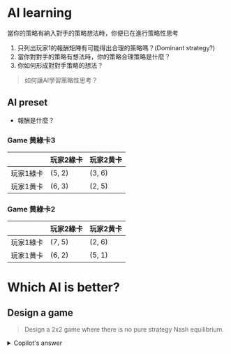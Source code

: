 # AI learning

當你的策略有納入對手的策略想法時，你便已在進行策略性思考

  1. 只列出玩家1的報酬矩陣有可能得出合理的策略嗎？(Dominant strategy?)  
  2. 當你對對手的策略有想法時，你的策略合理策略是什麼？  
  3. 你如何形成對對手策略的想法？  

> 如何讓AI學習策略性思考？


## AI preset

  - 報酬是什麼？

### Game 黄綠卡3

|  |玩家2綠卡  |玩家2黄卡  |
|---|---|---|
|玩家1綠卡  |(5, 2)  |(3, 6)  |
|玩家1黄卡  |(6, 3)  |(2, 5)  |

### Game 黄綠卡2

|  |玩家2綠卡  |玩家2黄卡  |
|---|---|---|
|玩家1綠卡  |(7, 5)  |(2, 6)  |
|玩家1黄卡  |(6, 2)  |(5, 1)  |

# Which AI is better? 

## Design a game

> Design a 2x2 game where there is no pure strategy Nash equilibrium.

<details>
<summary>Copilot's answer</summary>

Sure! Let's design a 2x2 game where there is no pure strategy Nash equilibrium. Here's an example:

### Game Matrix

|          | Player B: Left | Player B: Right |
|----------|----------------|-----------------|
| **Player A: Up**    | (2, 1)          | (0, 0)           |
| **Player A: Down**  | (0, 0)          | (1, 2)           |

### Explanation

In this game:
- If Player A chooses Up and Player B chooses Left, the payoff is (2, 1).
- If Player A chooses Up and Player B chooses Right, the payoff is (0, 0).
- If Player A chooses Down and Player B chooses Left, the payoff is (0, 0).
- If Player A chooses Down and Player B chooses Right, the payoff is (1, 2).

To check for pure strategy Nash equilibria, we need to see if there are any strategies where neither player can improve their payoff by unilaterally changing their strategy.

1. **Player A: Up, Player B: Left** - Player B can switch to Right to get a higher payoff (2 instead of 1).
2. **Player A: Up, Player B: Right** - Player A can switch to Down to get a higher payoff (1 instead of 0).
3. **Player A: Down, Player B: Left** - Player B can switch to Right to get a higher payoff (2 instead of 0).
4. **Player A: Down, Player B: Right** - Player A can switch to Up to get a higher payoff (2 instead of 1).

Since in each case, at least one player can improve their payoff by changing their strategy, there is no pure strategy Nash equilibrium in this game.

Would you like to explore more about mixed strategy Nash equilibria or any other game theory concepts?

</details>